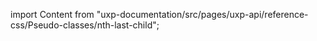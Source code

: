 
import Content from "uxp-documentation/src/pages/uxp-api/reference-css/Pseudo-classes/nth-last-child";

<Content query="product=xd"/>
